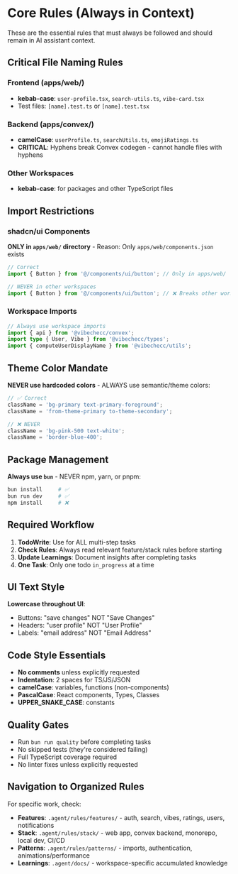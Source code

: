 # Core Rules (Always in Context)

These are the essential rules that must always be followed and should remain in AI assistant context.

## Critical File Naming Rules

### Frontend (apps/web/)

- **kebab-case**: `user-profile.tsx`, `search-utils.ts`, `vibe-card.tsx`
- Test files: `[name].test.ts` or `[name].test.tsx`

### Backend (apps/convex/)

- **camelCase**: `userProfile.ts`, `searchUtils.ts`, `emojiRatings.ts`
- **CRITICAL**: Hyphens break Convex codegen - cannot handle files with hyphens

### Other Workspaces

- **kebab-case**: for packages and other TypeScript files

## Import Restrictions

### shadcn/ui Components

**ONLY in `apps/web/` directory** - Reason: Only `apps/web/components.json` exists

```typescript
// Correct
import { Button } from '@/components/ui/button'; // Only in apps/web/

// NEVER in other workspaces
import { Button } from '@/components/ui/button'; // ❌ Breaks other workspaces
```

### Workspace Imports

```typescript
// Always use workspace imports
import { api } from '@vibechecc/convex';
import type { User, Vibe } from '@vibechecc/types';
import { computeUserDisplayName } from '@vibechecc/utils';
```

## Theme Color Mandate

**NEVER use hardcoded colors** - ALWAYS use semantic/theme colors:

```typescript
// ✅ Correct
className = 'bg-primary text-primary-foreground';
className = 'from-theme-primary to-theme-secondary';

// ❌ NEVER
className = 'bg-pink-500 text-white';
className = 'border-blue-400';
```

## Package Management

**Always use `bun`** - NEVER npm, yarn, or pnpm:

```bash
bun install     # ✅
bun run dev     # ✅
npm install     # ❌
```

## Required Workflow

1. **TodoWrite**: Use for ALL multi-step tasks
2. **Check Rules**: Always read relevant feature/stack rules before starting
3. **Update Learnings**: Document insights after completing tasks
4. **One Task**: Only one todo `in_progress` at a time

## UI Text Style

**Lowercase throughout UI**:

- Buttons: "save changes" NOT "Save Changes"
- Headers: "user profile" NOT "User Profile"
- Labels: "email address" NOT "Email Address"

## Code Style Essentials

- **No comments** unless explicitly requested
- **Indentation**: 2 spaces for TS/JS/JSON
- **camelCase**: variables, functions (non-components)
- **PascalCase**: React components, Types, Classes
- **UPPER_SNAKE_CASE**: constants

## Quality Gates

- Run `bun run quality` before completing tasks
- No skipped tests (they're considered failing)
- Full TypeScript coverage required
- No linter fixes unless explicitly requested

## Navigation to Organized Rules

For specific work, check:

- **Features**: `.agent/rules/features/` - auth, search, vibes, ratings, users, notifications
- **Stack**: `.agent/rules/stack/` - web app, convex backend, monorepo, local dev, CI/CD
- **Patterns**: `.agent/rules/patterns/` - imports, authentication, animations/performance
- **Learnings**: `.agent/docs/` - workspace-specific accumulated knowledge
